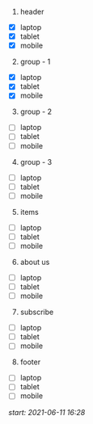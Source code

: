 1. header

- [x] laptop
- [x] tablet
- [x] mobile

2. group - 1

- [x] laptop
- [x] tablet
- [x] mobile

3. group - 2

- [ ] laptop
- [ ] tablet
- [ ] mobile

4. group - 3

- [ ] laptop
- [ ] tablet
- [ ] mobile

5. items

- [ ] laptop
- [ ] tablet
- [ ] mobile

6. about us

- [ ] laptop
- [ ] tablet
- [ ] mobile

7. subscribe

- [ ] laptop
- [ ] tablet
- [ ] mobile

8. footer

- [ ] laptop
- [ ] tablet
- [ ] mobile

_start: 2021-06-11 16:28_
